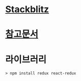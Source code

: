 # [Stackblitz](https://rottk.tistory.com/entry/Stackblitz-%EC%A0%95%EC%A0%81-%EC%BB%A8%ED%85%90%EC%B8%A0-%EC%82%AC%EC%9A%A9%ED%95%98%EA%B8%B0)

# [참고문서](https://www.youtube.com/watch?v=yjuwpf7VH74)

# 라이브러리
```
> npm install redux react-redux
```